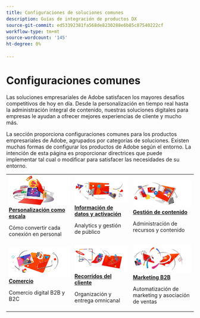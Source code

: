```yaml
---
title: Configuraciones de soluciones comunes
description: Guías de integración de productos DX
source-git-commit: ed53392381fa568de8230288e6b85c87540222cf
workflow-type: tm+mt
source-wordcount: '145'
ht-degree: 0%

---
```



# Configuraciones comunes

Las soluciones empresariales de Adobe satisfacen los mayores desafíos competitivos de hoy en día. Desde la personalización en tiempo real hasta la administración integral de contenido, nuestras soluciones digitales para empresas le ayudan a ofrecer mejores experiencias de cliente y mucho más.

La sección proporciona configuraciones comunes para los productos empresariales de Adobe, agrupados por categorías de soluciones.  Existen muchas formas de configurar los productos de Adobe según el entorno.  La intención de esta página es proporcionar directrices que puede implementar tal cual o modificar para satisfacer las necesidades de su entorno.

<table>
<tr>
   <td>
      <a  href="./personalization.md"><img alt="Personalización a escala" src="./assets/personalization.png"/></a>
      <div><strong><a href="./personalization.md">Personalización como escala</a></strong></div>
      <p>
        Cómo convertir cada conexión en personal
      </p>
   </td>
   <td>
      <a  href="./data-insights.md"><img alt="Perspectivas de datos y activación" src="./assets/data-insights.png"/></a>
      <div><strong><a href="./data-insights.md"> Información de datos y activación</a></strong></div>
      <p>
        Analytics y gestión de público
      </p>
   </td>  
   <td>
      <a  href="./content-management.md"><img alt="Gestión de contenido" src="./assets/content-management.png"/></a>
      <div><strong><a href="./content-management.md">Gestión de contenido</a></strong></div>
      <p>
        Administración de recursos y contenido
      </p>
   </td>
</tr>
<tr>
   <td>
      <a  href="./commerce.md"><img alt="comercio" src="./assets/commerce.png"/></a>
      <div><strong><a href="./commerce.md">Comercio</a></strong></div>
      <p>
        Comercio digital B2B y B2C
      </p>
   </td>
   <td>
      <a  href="./customer-journeys.md"><img alt="customer-recorrido" src="./assets/customer-journeys.png"/></a>
      <div><strong><a href="./customer-journeys.md">Recorridos del cliente</a></strong></div>
      <p>
        Organización y entrega omnicanal
      </p> 
    </td>
    <td>
      <a  href="./b2b.md"><img alt="Marketing B2b" src="./assets/b2b.png"/></a>
      <div><strong><a href="./b2b.md">Marketing B2B</a></strong></div>
      <p>
        Automatización de marketing y asociación de ventas
      </p>
    </td>
</tr>
</table>
